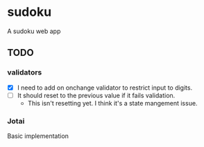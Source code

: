 # sudoku
A sudoku web app


## TODO

### validators

- [x] I need to add on onchange validator to restrict input to digits. 
- [ ] It should reset to the previous value if it fails validation.
  - This isn't resetting yet. I think it's a state mangement issue.
  
### Jotai

Basic implementation

